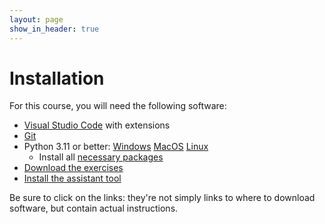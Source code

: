 ```yaml
---
layout: page
show_in_header: true
---
```


# Installation

For this course, you will need the following software:

* [Visual Studio Code](vscode.md) with extensions
* [Git](git.md)
* Python 3.11 or better: [Windows](python-windows.md) [MacOS](python-macos.md) [Linux](python-linux.md)
  * Install all [necessary packages](packages.md)
* [Download the exercises](github-classroom.md)
* [Install the assistant tool](progtool.md)

Be sure to click on the links: they're not simply links to where to download software, but contain actual instructions.
